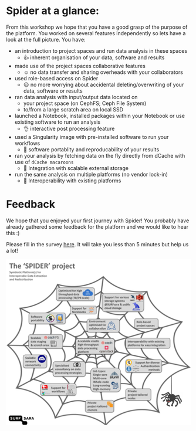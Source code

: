 # Spider at a glance:

From this workshop we hope that you have a good grasp of the purpose of the platform. You worked on several features independently so lets have a look at the full picture. You have:

- an introduction to project spaces and run data analysis in these spaces
   - :+1: inherent organisation of your data, software and results
- made use of the project spaces collaborative features  
   - :relaxed: no data transfer and sharing overheads with your collaborators
- used role-based access on Spider 
   - :relieved: no more worrying about accidental deleting/overwriting of your data, software or results 
- ran data analysis with input/output data located on
   - your project space (on CephFS; Ceph File System)
   - to/from a large scratch area on local SSD
- launched a Notebook, installed packages within your Notebook or use existing software to run an analysis
   - :ok_hand: interactive post processing feature
- used a Singularity image with pre-installed software to run your workflows
   - :metal: software portablity and reproducability of your results
- ran your analysis by fetching data on the fly directly from dCache with use of `dCache macaroons`
   - :muscle: Integration with scalable external storage
- run the same analysis on multiple platforms (no vendor lock-in)
   - :vulcan_salute: Interoperability with existing platforms

# Feedback

We hope that you enjoyed your first journey with Spider! You probably have already gathered some feedback for the platform and we would like to hear this :)

Please fill in the survey [here](https://forms.gle/J4K4eMMMj2WSHKtZ6). It will take you less than 5 minutes but help us a lot!

![Spider poster](/images/Spider_poster.png)   

